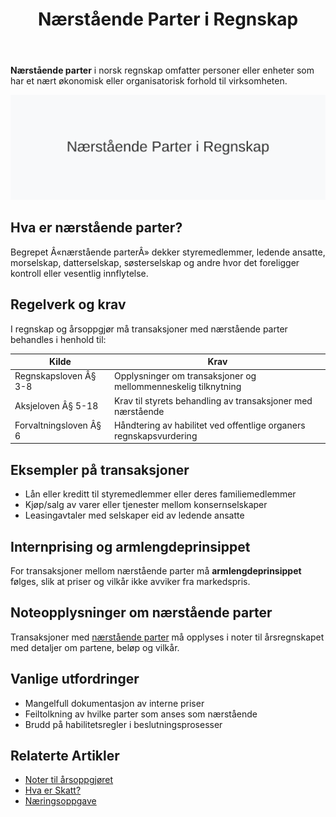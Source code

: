 ﻿---
title: "Nærstående Parter i Regnskap"
seoTitle: "Nærstående Parter i Regnskap"
meta_description: '**Nærstående parter** i norsk regnskap omfatter personer eller enheter som har et nært økonomisk eller organisatorisk forhold til virksomheten.'
slug: naerstaende
type: blog
layout: pages/single
---

**Nærstående parter** i norsk regnskap omfatter personer eller enheter som har et nært økonomisk eller organisatorisk forhold til virksomheten.

![Illustrasjon av nærstående parter](naerstaende-image.svg)

## Hva er nærstående parter?

Begrepet Â«nærstående parterÂ» dekker styremedlemmer, ledende ansatte, morselskap, datterselskap, søsterselskap og andre hvor det foreligger kontroll eller vesentlig innflytelse.

## Regelverk og krav

I regnskap og årsoppgjør må transaksjoner med nærstående parter behandles i henhold til:

| **Kilde**                     | **Krav**                                                           |
|-------------------------------|---------------------------------------------------------------------|
| Regnskapsloven Â§ 3-8          | Opplysninger om transaksjoner og mellommenneskelig tilknytning      |
| Aksjeloven Â§ 5-18             | Krav til styrets behandling av transaksjoner med nærstående        |
| Forvaltningsloven Â§ 6         | Håndtering av habilitet ved offentlige organers regnskapsvurdering |

## Eksempler på transaksjoner

* Lån eller kreditt til styremedlemmer eller deres familiemedlemmer
* Kjøp/salg av varer eller tjenester mellom konsernselskaper
* Leasingavtaler med selskaper eid av ledende ansatte

## Internprising og armlengdeprinsippet

For transaksjoner mellom nærstående parter må **armlengdeprinsippet** følges, slik at priser og vilkår ikke avviker fra markedspris.

## Noteopplysninger om nærstående parter

Transaksjoner med [nærstående parter](/blogs/regnskap/naerstaende "Nærstående Parter i Regnskap") må opplyses i noter til årsregnskapet med detaljer om partene, beløp og vilkår.

## Vanlige utfordringer

* Mangelfull dokumentasjon av interne priser
* Feiltolkning av hvilke parter som anses som nærstående
* Brudd på habilitetsregler i beslutningsprosesser

## Relaterte Artikler

* [Noter til årsoppgjøret](/blogs/regnskap/noter-aarsoppgjoer "Noter til Årsoppgjøret “ Lovpålagte Noteopplysninger i Regnskap")
* [Hva er Skatt?](/blogs/regnskap/hva-er-skatt "Hva er Skatt? Guide til norske skatteregler")
* [Næringsoppgave](/blogs/regnskap/hva-er-naeringsoppgave "Hva er Næringsoppgave? Komplett guide til levering og krav")










